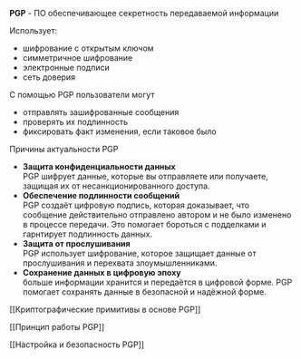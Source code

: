 **PGP** - ПО обеспечивающее секретность передаваемой информации

Использует:
- шифрование с открытым ключом
- симметричное шифрование
- электронные подписи
- сеть доверия

С помощью PGP пользователи могут
- отправлять зашифрованные сообщения
- проверять их подлинность
- фиксировать факт изменения, если таковое было

Причины актуальности PGP
- **Защита конфиденциальности данных**<br>PGP шифрует данные, которые вы отправляете или получаете, защищая их от несанкционированного доступа.
- **Обеспечение подлинности сообщений**<br>PGP создаёт цифровую подпись, которая доказывает, что сообщение действительно отправлено автором и не было изменено в процессе передачи. Это помогает бороться с подделками и гарнтирует подлинность данных.
- **Защита от прослушивания**<br>PGP использует шифрование, которое защищает данные от прослушивания и перехвата злоумышленниками.
- **Сохранение данных в цифровую эпоху**<br> больше информации хранится и передаётся в цифровой форме. PGP помогает сохранять данные в безопасной и надёжной форме.

[[Криптографические примитивы в основе PGP]]

[[Принцип работы PGP]]

[[Настройка и безопасность PGP]]

